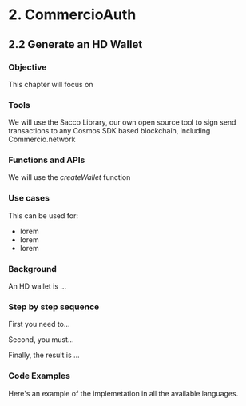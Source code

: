 # 2. CommercioAuth

## 2.2 Generate an HD Wallet

### Objective

This chapter will focus on

### Tools

We will use the Sacco Library, our own open source tool to sign send transactions to any Cosmos SDK based blockchain, including Commercio.network

### Functions and APIs

We will use the _createWallet_ function

### Use cases

This can be used for:

* lorem
* lorem
* lorem


###  Background

An HD wallet is ...

### Step by step sequence

First you need to...

Second, you must...

Finally, the result is ...

### Code Examples

Here's an example of the implemetation in all the available languages.









